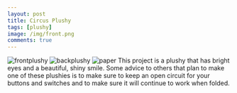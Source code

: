 ```yaml
---
layout: post
title: Circus Plushy
tags: [plushy]
image: /img/front.png
comments: true
---
```


![frontplushy](https://github.com/jgunn09/CS103Etextiles/blob/gh-pages/img/front.png)
![backplushy](https://github.com/jgunn09/CS103Etextiles/blob/gh-pages/img/back.png)
![paper](https://github.com/jgunn09/CS103Etextiles/blob/gh-pages/img/paper.png)
This project is a plushy that has bright eyes and a beautiful, shiny smile.
Some advice to others that plan to make one of these plushies is to make sure to keep an open circuit for your buttons and switches and to make sure it will continue to work when folded.
